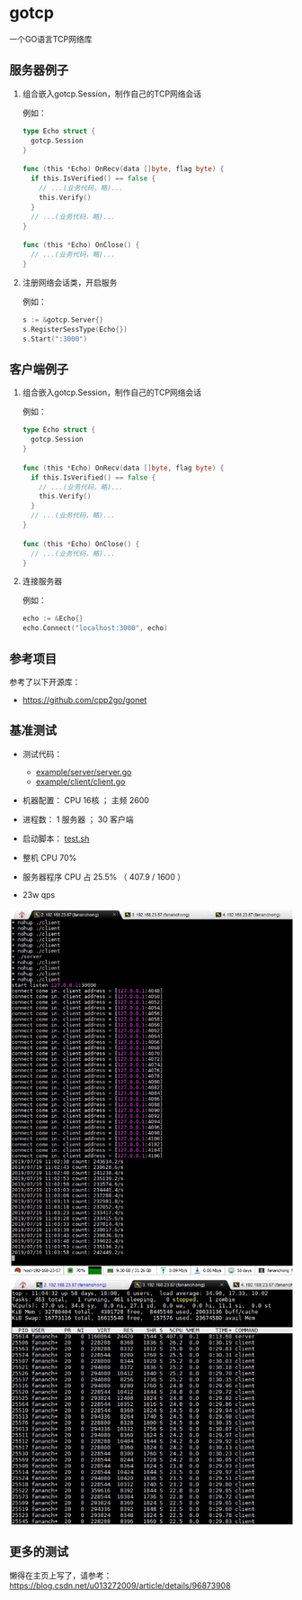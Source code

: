 # gotcp

一个GO语言TCP网络库

## 服务器例子

1. 组合嵌入gotcp.Session，制作自己的TCP网络会话

    例如：

    ```go
    type Echo struct {
      gotcp.Session
    }

    func (this *Echo) OnRecv(data []byte, flag byte) {
      if this.IsVerified() == false {
        // ...(业务代码，略)...
        this.Verify()
      }
      // ...(业务代码，略)...
    }

    func (this *Echo) OnClose() {
      // ...(业务代码，略)...
    }
    ```

2. 注册网络会话类，开启服务

    例如：

    ```go
    s := &gotcp.Server{}
    s.RegisterSessType(Echo{})
    s.Start(":3000")
    ```

## 客户端例子

1. 组合嵌入gotcp.Session，制作自己的TCP网络会话

    例如：

    ```go
    type Echo struct {
      gotcp.Session
    }

    func (this *Echo) OnRecv(data []byte, flag byte) {
      if this.IsVerified() == false {
        // ...(业务代码，略)...
        this.Verify()
      }
      // ...(业务代码，略)...
    }

    func (this *Echo) OnClose() {
      // ...(业务代码，略)...
    }
    ```

2. 连接服务器

    例如：

    ```go
    echo := &Echo{}
    echo.Connect("localhost:3000", echo)
    ```

## 参考项目

参考了以下开源库：

- <https://github.com/cpp2go/gonet>


## 基准测试

- 测试代码：
	- [example/server/server.go](example/server/server.go)
	- [example/client/client.go](example/client/client.go)

- 机器配置： CPU 16核 ； 主频 2600
- 进程数： 1 服务器 ； 30 客户端
- 启动脚本： [test.sh](test.sh)
- 整机 CPU 70%
- 服务器程序 CPU 占 25.5% （  407.9 / 1600  ）
- 23w qps

![p1](assets/p1.jpg)
![p1](assets/p2.jpg)

## 更多的测试

懒得在主页上写了，请参考： https://blog.csdn.net/u013272009/article/details/96873908
